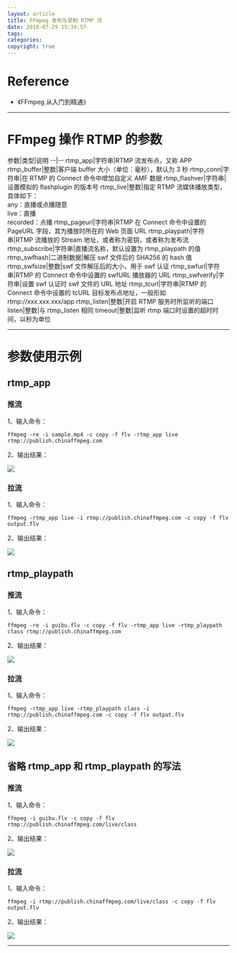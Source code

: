 ```yaml
---
layout: article
title: FFmpeg 发布与录制 RTMP 流
date: 2018-07-29 15:34:57
tags:
categories: 
copyright: true
---
```


# **Reference**

* 《FFmpeg 从入门到精通》

---

# **FFmpeg 操作 RTMP 的参数**

参数|类型|说明
--|--
rtmp_app|字符串|RTMP 流发布点，又称 APP
rtmp_buffer|整数|客户端 buffer 大小（单位：毫秒），默认为 3 秒
rtmp_conn|字符串|在 RTMP 的 Connect 命令中增加自定义 AMF 数据
rtmp_flashver|字符串|设置模拟的 flashplugin 的版本号
rtmp_live|整数|指定 RTMP 流媒体播放类型，具体如下：<br>any：直播或点播随意<br>live：直播<br>recorded：点播
rtmp_pageurl|字符串|RTMP 在 Connect 命令中设置的 PageURL 字段，其为播放时所在的 Web 页面 URL
rtmp_playpath|字符串|RTMP 流播放的 Stream 地址，或者称为密钥，或者称为发布流
rtmp_subscribe|字符串|直播流名称，默认设置为 rtmp_playpath 的值
rtmp_swfhash|二进制数据|解压 swf 文件后的 SHA256 的 hash 值
rtmp_swfsize|整数|swf 文件解压后的大小，用于 swf 认证
rtmp_swfurl|字符串|RTMP 的 Connect 命令中设置的 swfURL 播放器的 URL
rtmp_swfverify|字符串|设置 swf 认证时 swf 文件的 URL 地址
rtmp_tcurl|字符串|RTMP 的 Connect 命令中设置的 tcURL 目标发布点地址，一般形如 rtmp://xxx.xxx.xxx/app
rtmp_listen|整数|开启 RTMP 服务时所监听的端口
listen|整数|与 rtmp_listen 相同
timeout|整数|监听 rtmp 端口时设置的超时时间，以秒为单位


---

# **参数使用示例**

## **rtmp_app**

### **推流**

1、输入命令：

```shell
ffmpeg -re -i sample.mp4 -c copy -f flv -rtmp_app live rtmp://publish.chinaffmpeg.com
```

2、输出结果：

![](https://weichao-io-1257283924.cos.ap-beijing.myqcloud.com/qldownload/FFmpeg-%E5%8F%91%E5%B8%83%E4%B8%8E%E5%BD%95%E5%88%B6-RTMP-%E6%B5%811.png)

### **拉流**

1、输入命令：

```shell
ffmpeg -rtmp_app live -i rtmp://publish.chinaffmpeg.com -c copy -f flv output.flv
```

2、输出结果：

![](https://weichao-io-1257283924.cos.ap-beijing.myqcloud.com/qldownload/FFmpeg-%E5%8F%91%E5%B8%83%E4%B8%8E%E5%BD%95%E5%88%B6-RTMP-%E6%B5%812.png)

## **rtmp_playpath**

### **推流**

1、输入命令：

```shell
ffmpeg -re -i guibu.flv -c copy -f flv -rtmp_app live -rtmp_playpath class rtmp://publish.chinaffmpeg.com
```

2、输出结果：

![](https://weichao-io-1257283924.cos.ap-beijing.myqcloud.com/qldownload/FFmpeg-%E5%8F%91%E5%B8%83%E4%B8%8E%E5%BD%95%E5%88%B6-RTMP-%E6%B5%813.png)

### **拉流**

1、输入命令：

```shell
ffmpeg -rtmp_app live -rtmp_playpath class -i rtmp://publish.chinaffmpeg.com -c copy -f flv output.flv
```

2、输出结果：

![](https://weichao-io-1257283924.cos.ap-beijing.myqcloud.com/qldownload/FFmpeg-%E5%8F%91%E5%B8%83%E4%B8%8E%E5%BD%95%E5%88%B6-RTMP-%E6%B5%814.png)

## **省略 rtmp_app 和 rtmp_playpath 的写法**

### **推流**

1、输入命令：

```shell
ffmpeg -i guibu.flv -c copy -f flv rtmp://publish.chinaffmpeg.com/live/class
```

2、输出结果：

![](https://weichao-io-1257283924.cos.ap-beijing.myqcloud.com/qldownload/FFmpeg-%E5%8F%91%E5%B8%83%E4%B8%8E%E5%BD%95%E5%88%B6-RTMP-%E6%B5%815.png)

### **拉流**

1、输入命令：

```shell
ffmpeg -i rtmp://publish.chinaffmpeg.com/live/class -c copy -f flv output.flv
```

2、输出结果：

![](https://weichao-io-1257283924.cos.ap-beijing.myqcloud.com/qldownload/FFmpeg-%E5%8F%91%E5%B8%83%E4%B8%8E%E5%BD%95%E5%88%B6-RTMP-%E6%B5%816.png)

---